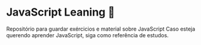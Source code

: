 # JavaScript Leaning :rocket: 
Repositório para guardar exércicios e material sobre JavaScript
Caso esteja querendo aprender JavaScript, siga como referência de estudos. 

